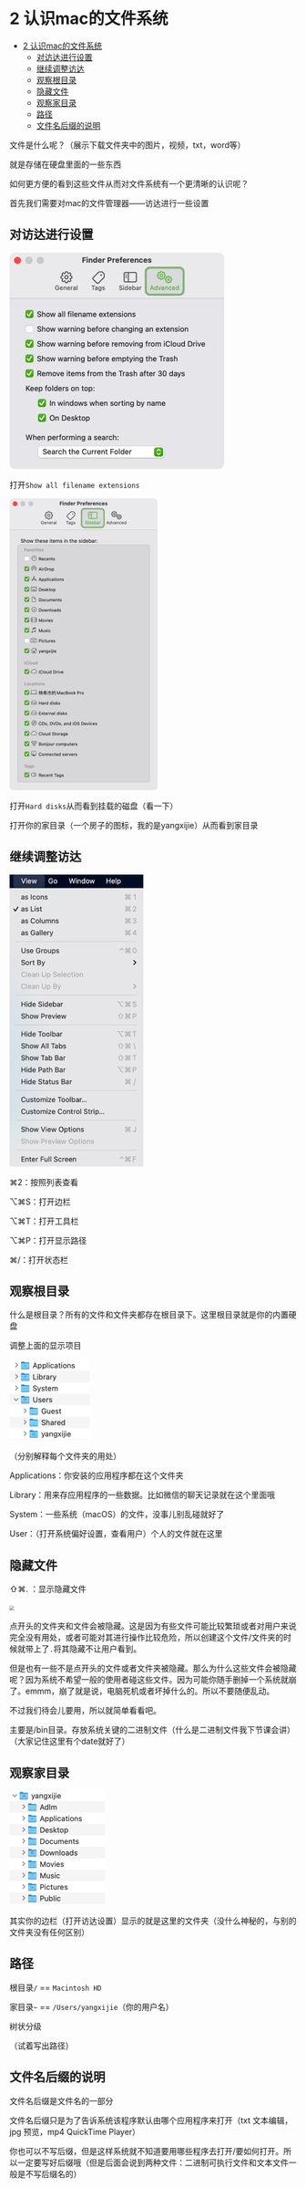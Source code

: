 # 2 认识mac的文件系统
- [2 认识mac的文件系统](#2-认识mac的文件系统)
  - [对访达进行设置](#对访达进行设置)
  - [继续调整访达](#继续调整访达)
  - [观察根目录](#观察根目录)
  - [隐藏文件](#隐藏文件)
  - [观察家目录](#观察家目录)
  - [路径](#路径)
  - [文件名后缀的说明](#文件名后缀的说明)

文件是什么呢？（展示下载文件夹中的图片，视频，txt，word等）

就是存储在硬盘里面的一些东西

如何更方便的看到这些文件从而对文件系统有一个更清晰的认识呢？

首先我们需要对mac的文件管理器——访达进行一些设置
## 对访达进行设置
<img src="media/16023345749067/16102065476101.jpg" style="zoom:50%"/>

打开`Show all filename extensions`

<img src="media/16023345749067/16102066225601.jpg" style="zoom:50%"/>

打开`Hard disks`从而看到挂载的磁盘（看一下）

打开你的家目录（一个房子的图标，我的是yangxijie）从而看到家目录

## 继续调整访达
<img src="media/16023345749067/16102078622163.jpg" style="zoom:50%"/>

⌘2：按照列表查看

⌥⌘S：打开边栏

⌥⌘T：打开工具栏

⌥⌘P：打开显示路径

⌘/：打开状态栏

## 观察根目录
什么是根目录？所有的文件和文件夹都存在根目录下。这里根目录就是你的内置硬盘

调整上面的显示项目

<img src="media/16023345749067/16102069338710.jpg" style="zoom:50%"/>


（分别解释每个文件夹的用处）

Applications：你安装的应用程序都在这个文件夹

Library：用来存应用程序的一些数据。比如微信的聊天记录就在这个里面哦

System：一些系统（macOS）的文件，没事儿别乱碰就好了

User：（打开系统偏好设置，查看用户）个人的文件就在这里
## 隐藏文件
⇧⌘. ：显示隐藏文件

<img src="media/16023345749067/16102084084301.jpg)" style="zoom:50%"/>

点开头的文件夹和文件会被隐藏。这是因为有些文件可能比较繁琐或者对用户来说完全没有用处，或者可能对其进行操作比较危险，所以创建这个文件/文件夹的时候就带上了`.`将其隐藏不让用户看到。

但是也有一些不是点开头的文件或者文件夹被隐藏。那么为什么这些文件会被隐藏呢？因为系统不希望一般的使用者碰这些文件。因为可能你随手删掉一个系统就崩了。emmm，崩了就是说，电脑死机或者坏掉什么的。所以不要随便乱动。

不过我们待会儿要用，所以就简单看看吧。

主要是/bin目录。存放系统关键的二进制文件（什么是二进制文件我下节课会讲）（大家记住这里有个date就好了）
## 观察家目录
<img src="media/16023345749067/16102078075824.jpg" style="zoom:50%"/>

其实你的边栏（打开访达设置）显示的就是这里的文件夹（没什么神秘的，与别的文件夹没有任何区别）
## 路径
根目录`/` == `Macintosh HD`

家目录`~` == `/Users/yangxijie`（你的用户名）

树状分级

（试着写出路径）
## 文件名后缀的说明
文件名后缀是文件名的一部分

文件名后缀只是为了告诉系统该程序默认由哪个应用程序来打开（txt 文本编辑，jpg 预览，mp4 QuickTime Player）

你也可以不写后缀，但是这样系统就不知道要用哪些程序去打开/要如何打开。所以一定要写好后缀哦（但是后面会说到两种文件：二进制可执行文件和文本文件一般是不写后缀名的）
